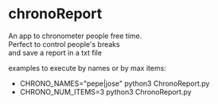 # chronoReport

An app to chronometer people free time.  
Perfect to control people's breaks  
and save a report in a txt file

examples to execute by names or by max items:  
- CHRONO_NAMES="pepe|jose" python3 ChronoReport.py
- CHRONO_NUM_ITEMS=3 python3 ChronoReport.py